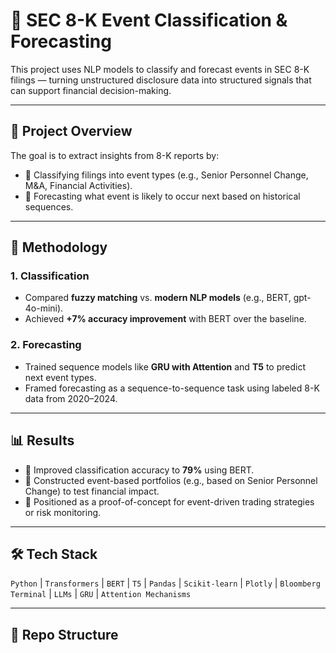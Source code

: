 # 📄 SEC 8-K Event Classification & Forecasting

This project uses NLP models to classify and forecast events in SEC 8-K filings — turning unstructured disclosure data into structured signals that can support financial decision-making.

---

## 🚀 Project Overview

The goal is to extract insights from 8-K reports by:
- 📌 Classifying filings into event types (e.g., Senior Personnel Change, M&A, Financial Activities).
- 🔮 Forecasting what event is likely to occur next based on historical sequences.

---

## 🧠 Methodology

### 1. Classification
- Compared **fuzzy matching** vs. **modern NLP models** (e.g., BERT, gpt-4o-mini).
- Achieved **+7% accuracy improvement** with BERT over the baseline.

### 2. Forecasting
- Trained sequence models like **GRU with Attention** and **T5** to predict next event types.
- Framed forecasting as a sequence-to-sequence task using labeled 8-K data from 2020–2024.

---

## 📊 Results

- 🧠 Improved classification accuracy to **79%** using BERT.
- 🧪 Constructed event-based portfolios (e.g., based on Senior Personnel Change) to test financial impact.
- 🧾 Positioned as a proof-of-concept for event-driven trading strategies or risk monitoring.

---

## 🛠 Tech Stack

`Python` | `Transformers` | `BERT` | `T5` | `Pandas` | `Scikit-learn` | `Plotly` | `Bloomberg Terminal` | `LLMs` | `GRU` | `Attention Mechanisms`

---

## 📂 Repo Structure


